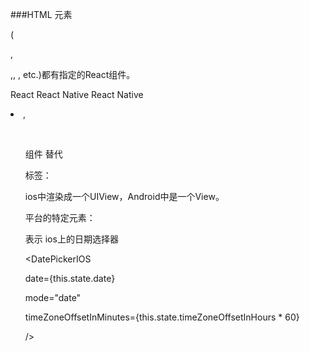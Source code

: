 ###HTML 元素

(<div>, <p>,<span>, <a>, etc.)都有指定的React组件。

React React Native React Native

<div> <View>

<span> <Text>

<li>, <ul> <ListView>

<img> <Image>

<View>组件 替代 <div>标签：

ios中渲染成一个UIView，Android中是一个View。

平台的特定元素：

<DatePickerIOS>表示 ios上的日期选择器

<DatePickerIOS

date={this.state.date}

mode="date"

timeZoneOffsetInMinutes={this.state.timeZoneOffsetInHours * 60}

/>

  
